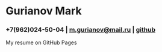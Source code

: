 # Gurianov Mark

### +7(962)024-50-04 | m.gurianov@mail.ru | [github](http://github.com/Mark1708)

My resume on GitHub Pages